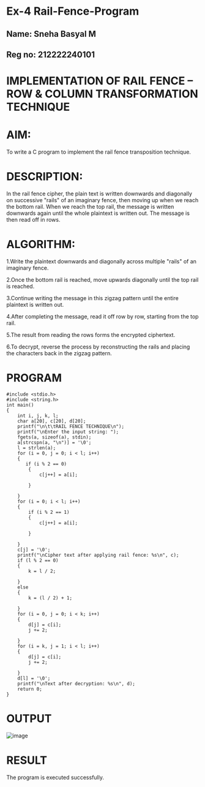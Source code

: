 # Ex-4 Rail-Fence-Program
## Name: Sneha Basyal M
## Reg no: 212222240101

# IMPLEMENTATION OF RAIL FENCE – ROW & COLUMN TRANSFORMATION TECHNIQUE

# AIM:
To write a C program to implement the rail fence transposition technique.

# DESCRIPTION:

In the rail fence cipher, the plain text is written downwards and diagonally on successive "rails" of an imaginary fence, then moving up when we reach the bottom rail. When we reach the top rail, the message is written downwards again until the whole plaintext is written out. The message is then read off in rows.

# ALGORITHM:

1.Write the plaintext downwards and diagonally across multiple "rails" of an imaginary fence.

2.Once the bottom rail is reached, move upwards diagonally until the top rail is reached.

3.Continue writing the message in this zigzag pattern until the entire plaintext is written out.

4.After completing the message, read it off row by row, starting from the top rail.

5.The result from reading the rows forms the encrypted ciphertext.

6.To decrypt, reverse the process by reconstructing the rails and placing the characters back in the zigzag pattern.


# PROGRAM
```
#include <stdio.h> 
#include <string.h> 
int main() 
{
    int i, j, k, l;
    char a[20], c[20], d[20];
    printf("\n\t\tRAIL FENCE TECHNIQUE\n");
    printf("\nEnter the input string: ");
    fgets(a, sizeof(a), stdin);
    a[strcspn(a, "\n")] = '\0';
    l = strlen(a); 
    for (i = 0, j = 0; i < l; i++) 
    {
       if (i % 2 == 0) 
        {
            c[j++] = a[i];
            
        }
        
    }
    for (i = 0; i < l; i++) 
    { 
        if (i % 2 == 1) 
        {
            c[j++] = a[i];
            
        }
        
    }
    c[j] = '\0'; 
    printf("\nCipher text after applying rail fence: %s\n", c);
    if (l % 2 == 0) 
    {
        k = l / 2;
        
    }
    else 
    {
        k = (l / 2) + 1;
        
    }
    for (i = 0, j = 0; i < k; i++) 
    {
        d[j] = c[i]; 
        j += 2;
        
    }
    for (i = k, j = 1; i < l; i++) 
    {
        d[j] = c[i]; 
        j += 2;
        
    }
    d[l] = '\0'; 
    printf("\nText after decryption: %s\n", d); 
    return 0; 
}
```
# OUTPUT
![image](https://github.com/user-attachments/assets/a99a9f08-b5a7-410a-bcd8-927298ccb4df)

# RESULT
The program is executed successfully.
